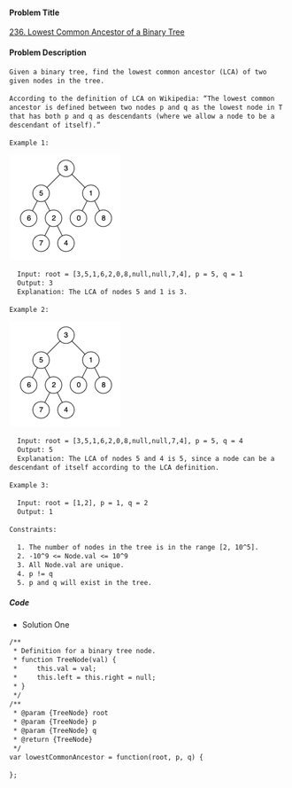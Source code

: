 #### Problem Title
[236. Lowest Common Ancestor of a Binary Tree](https://leetcode.com/problems/lowest-common-ancestor-of-a-binary-tree/)
#### Problem Description
```
Given a binary tree, find the lowest common ancestor (LCA) of two given nodes in the tree.

According to the definition of LCA on Wikipedia: “The lowest common ancestor is defined between two nodes p and q as the lowest node in T that has both p and q as descendants (where we allow a node to be a descendant of itself).”

Example 1:
```
![1](../../assets/tree/2021-02-27/1.png)
```
  Input: root = [3,5,1,6,2,0,8,null,null,7,4], p = 5, q = 1
  Output: 3
  Explanation: The LCA of nodes 5 and 1 is 3.

Example 2:
```
![1](../../assets/tree/2021-02-27/2.png)
```
  Input: root = [3,5,1,6,2,0,8,null,null,7,4], p = 5, q = 4
  Output: 5
  Explanation: The LCA of nodes 5 and 4 is 5, since a node can be a descendant of itself according to the LCA definition.

Example 3:

  Input: root = [1,2], p = 1, q = 2
  Output: 1

Constraints:

  1. The number of nodes in the tree is in the range [2, 10^5].
  2. -10^9 <= Node.val <= 10^9
  3. All Node.val are unique.
  4. p != q
  5. p and q will exist in the tree.
```
##### Code

- Solution One
```
/**
 * Definition for a binary tree node.
 * function TreeNode(val) {
 *     this.val = val;
 *     this.left = this.right = null;
 * }
 */
/**
 * @param {TreeNode} root
 * @param {TreeNode} p
 * @param {TreeNode} q
 * @return {TreeNode}
 */
var lowestCommonAncestor = function(root, p, q) {
    
};
```
